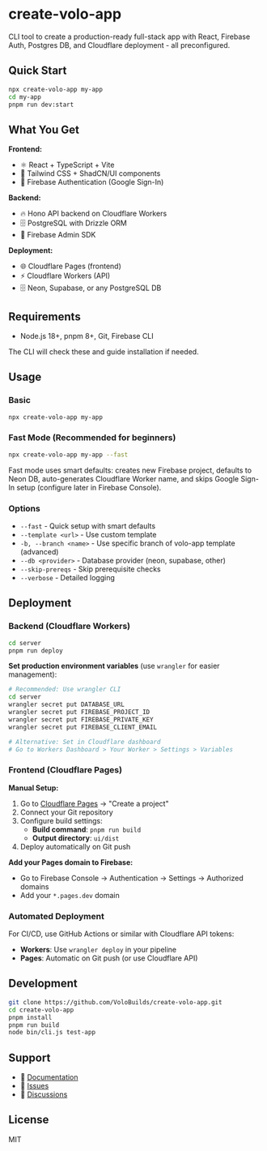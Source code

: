 # create-volo-app

CLI tool to create a production-ready full-stack app with React, Firebase Auth, Postgres DB, and Cloudflare deployment - all preconfigured.

## Quick Start

```bash
npx create-volo-app my-app
cd my-app
pnpm run dev:start
```

## What You Get

**Frontend:**
- ⚛️ React + TypeScript + Vite
- 🎨 Tailwind CSS + ShadCN/UI components
- 🔐 Firebase Authentication (Google Sign-In)

**Backend:**
- 🔥 Hono API backend on Cloudflare Workers
- 🗄️ PostgreSQL with Drizzle ORM
- 🔑 Firebase Admin SDK

**Deployment:**
- 🌐 Cloudflare Pages (frontend)
- ⚡ Cloudflare Workers (API)
- 🗄️ Neon, Supabase, or any PostgreSQL DB

## Requirements

- Node.js 18+, pnpm 8+, Git, Firebase CLI

The CLI will check these and guide installation if needed.

## Usage

### Basic
```bash
npx create-volo-app my-app
```

### Fast Mode (Recommended for beginners)
```bash
npx create-volo-app my-app --fast
```

Fast mode uses smart defaults: creates new Firebase project, defaults to Neon DB, auto-generates Cloudflare Worker name, and skips Google Sign-In setup (configure later in Firebase Console).

### Options
- `--fast` - Quick setup with smart defaults
- `--template <url>` - Use custom template
- `-b, --branch <name>` - Use specific branch of volo-app template (advanced)
- `--db <provider>` - Database provider (neon, supabase, other)
- `--skip-prereqs` - Skip prerequisite checks
- `--verbose` - Detailed logging

## Deployment

### Backend (Cloudflare Workers)
```bash
cd server
pnpm run deploy
```

**Set production environment variables** (use `wrangler` for easier management):
```bash
# Recommended: Use wrangler CLI
cd server
wrangler secret put DATABASE_URL
wrangler secret put FIREBASE_PROJECT_ID  
wrangler secret put FIREBASE_PRIVATE_KEY
wrangler secret put FIREBASE_CLIENT_EMAIL

# Alternative: Set in Cloudflare dashboard
# Go to Workers Dashboard > Your Worker > Settings > Variables
```

### Frontend (Cloudflare Pages)

**Manual Setup:**
1. Go to [Cloudflare Pages](https://dash.cloudflare.com/pages) → "Create a project"
2. Connect your Git repository
3. Configure build settings:
   - **Build command**: `pnpm run build`
   - **Output directory**: `ui/dist`
4. Deploy automatically on Git push

**Add your Pages domain to Firebase:**
- Go to Firebase Console → Authentication → Settings → Authorized domains
- Add your `*.pages.dev` domain

### Automated Deployment

For CI/CD, use GitHub Actions or similar with Cloudflare API tokens:
- **Workers**: Use `wrangler deploy` in your pipeline
- **Pages**: Automatic on Git push (or use Cloudflare API)

## Development

```bash
git clone https://github.com/VoloBuilds/create-volo-app.git
cd create-volo-app
pnpm install
pnpm run build
node bin/cli.js test-app
```

## Support

- 📖 [Documentation](https://github.com/VoloBuilds/volo-app)
- 🐛 [Issues](https://github.com/VoloBuilds/create-volo-app/issues)
- 💬 [Discussions](https://github.com/VoloBuilds/create-volo-app/discussions)

## License

MIT 